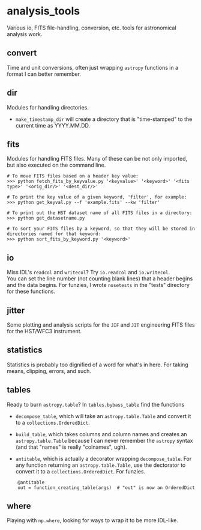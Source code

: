 # analysis_tools
Various io, FITS file-handling, conversion, etc. tools for astronomical analysis work. 

## convert
Time and unit conversions, often just wrapping `astropy` functions in a format I can better remember. 

## dir
Modules for handling directories. 

* `make_timestamp_dir` will create a directory that is "time-stamped" to the current time as YYYY.MM.DD.

## fits
Modules for handling FITS files. Many of these can be not only imported, but also executed on the command line.
```
# To move FITS files based on a header key value:
>>> python fetch_fits_by_keyvalue.py '<keyvalue>' '<keyword>' '<fits type>' '<orig_dir/>' '<dest_dir/>'

# To print the key value of a given keyword, 'filter', for example:
>>> python get_keyval.py --f 'example.fits' --kw 'filter'

# To print out the HST dataset name of all FITS files in a directory:
>>> python get_datasetname.py

# To sort your FITS files by a keyword, so that they will be stored in directories named for that keyword:
>>> python sort_fits_by_keyword.py '<keyword>'
```

## io
Miss IDL's `readcol` and `writecol`?  Try `io.readcol` and `io.writecol`.  
You can set the line number (not counting blank lines) that a header begins and the data begins. For funzies, I wrote `nosetests` in the "tests" directory for these functions. 

## jitter
Some plotting and analysis scripts for the `JIF` and `JIT` engineering FITS files for the HST/WFC3 instrument. 

## statistics
Statistics is probably too dignified of a word for what's in here. For taking means, clipping, errors, and such. 

## tables
Ready to burn `astropy.table`?  In `tables.bybass_table` find the functions

* `decompose_table`, which will take an `astropy.table.Table` and convert it to a `collections.OrderedDict`.

* `build_table`, which takes columns and column names and creates an `astropy.table.Table` because I can never remember the `astropy` syntax (and that "names" is really "colnames", ugh).  

* `antitable`, which is actually a decorator wrapping `decompose_table`. For any function returning an `astropy.table.Table`, use the dectorator to convert it to a `collections.OrderedDict`. For funzies. 

```
    @antitable
    out = function_creating_table(args)  # "out" is now an OrderedDict
```

## where
Playing with `np.where`, looking for ways to wrap it to be more IDL-like.  
